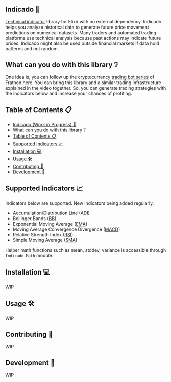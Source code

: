 ## Indicado 🧮

[Technical indicator](https://www.investopedia.com/terms/t/technicalindicator.asp) library for Elixir with no external dependency. Indicado helps you analyze historical data to generate future price movement predictions on numerical datasets. Many traders and automated trading platforms use technical analysis because past actions may indicate future prices. Indicado might also be used outside financial markets if data hold patterns and not random.

## What can you do with this library ❔

One idea is, you can follow up the cryptocurrency [trading bot series](https://www.youtube.com/watch?v=wVYIx7M6o28) of Frathon here. You can bring this library and a similar trading infrastructure explained in the video together. So, you can generate trading strategies with the indicators below and increase your chances of profiting.

## Table of Contents 📋
- [Indicado (Work in Progress) 🧮](#indicado-work-in-progress-)
- [What can you do with this library ❔](#what-can-you-do-with-this-library-)
- [Table of Contents 📋](#table-of-contents-)
- [Supported Indicators 📈](#supported-indicators-)
- [Installation 💻](#installation-)
- [Usage 🛠️](#usage-️)
- [Contributing 🧵](#contributing-)
- [Development 👷](#development-)

## Supported Indicators 📈
Indicators below are supported. New indicators being added regularly.
- Accumulation/Distribution Line ([ADI](https://www.investopedia.com/terms/a/accumulationdistribution.asp))
- Bollinger Bands ([BB](https://www.investopedia.com/terms/b/bollingerbands.asp))
- Exponential Moving Average ([EMA](https://www.investopedia.com/terms/e/ema.asp))
- Moving Average Convergence Divergence ([MACD](https://www.investopedia.com/terms/m/macd.asp))
- Relative Strength Index ([RSI](https://www.investopedia.com/terms/r/rsi.asp))
- Simple Moving Average ([SMA](https://www.investopedia.com/terms/s/sma.asp))

Helper math functions such as mean, stddev, variance is accessible through `Indicado.Math` module.

## Installation 💻

WIP

## Usage 🛠️

WIP

## Contributing 🧵

WIP

## Development 👷

WIP

